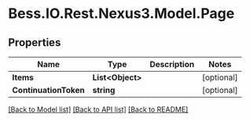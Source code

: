 # Bess.IO.Rest.Nexus3.Model.Page
## Properties

Name | Type | Description | Notes
------------ | ------------- | ------------- | -------------
**Items** | **List&lt;Object&gt;** |  | [optional] 
**ContinuationToken** | **string** |  | [optional] 

[[Back to Model list]](../README.md#documentation-for-models) [[Back to API list]](../README.md#documentation-for-api-endpoints) [[Back to README]](../README.md)

